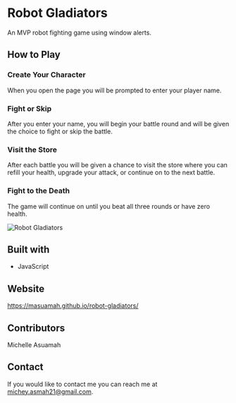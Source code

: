 # Robot Gladiators

An MVP robot fighting game using window alerts.

## How to Play

### Create Your Character
When you open the page you will be prompted to enter your player name.

### Fight or Skip
After you enter your name, you will begin your battle round and will be given the choice to fight or skip the battle.

### Visit the Store
After each battle you will be given a chance to visit the store where you can refill your health, upgrade your attack, or continue on to the next battle.

### Fight to the Death

The game will continue on until you beat all three rounds or have zero health.

![Robot Gladiators](https://user-images.githubusercontent.com/77217156/117357516-099a7b80-ae83-11eb-84a7-a3b785a5312f.gif)


## Built with
* JavaScript

## Website
https://masuamah.github.io/robot-gladiators/

## Contributors
Michelle Asuamah

## Contact
If you would like to contact me you can reach me at michey.asmah21@gmail.com.
